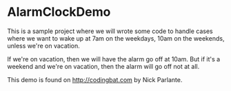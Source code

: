 # AlarmClockDemo

This is a sample project where we will wrote some code to handle cases where we want to wake up at 7am on the weekdays, 10am on the weekends, unless we're on vacation.

If we're on vacation, then we will have the alarm go off at 10am. But if it's a weekend and we're on vacation, then the alarm will go off not at all.  

This demo is found on http://codingbat.com by Nick Parlante.

